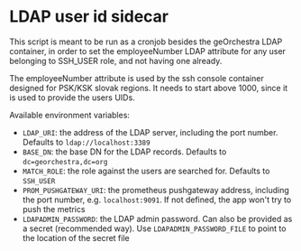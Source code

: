 # LDAP user id sidecar

This script is meant to be run as a cronjob besides the geOrchestra LDAP container,
in order to set the employeeNumber LDAP attribute for any user belonging to
SSH_USER role, and not having one already.

The employeeNumber attribute is used by the ssh console container designed for PSK/KSK slovak regions.
It needs to start above 1000, since it is used to provide the users UIDs.

Available environment variables:
* `LDAP_URI`: the address of the LDAP server, including the port number. Defaults to `ldap://localhost:3389`
* `BASE_DN`: the base DN for the LDAP records. Defaults to `dc=georchestra,dc=org`
* `MATCH_ROLE`: the role against the users are searched for. Defaults to `SSH_USER`
* `PROM_PUSHGATEWAY_URI`: the prometheus pushgateway address, including the port number, e.g. `localhost:9091`. 
If not defined, the app won't try to push the metrics
* `LDAPADMIN_PASSWORD`: the LDAP admin password. Can also be provided as a secret (recommended way). Use 
`LDAPADMIN_PASSWORD_FILE` to point to the location of the secret file